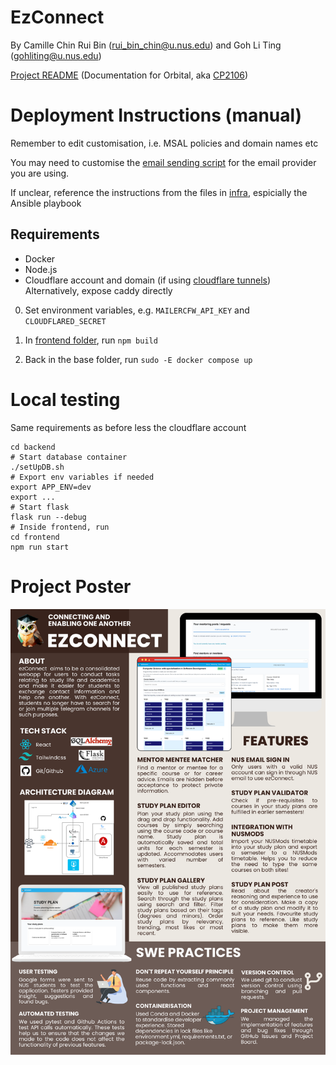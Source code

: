 # EzConnect
By Camille Chin Rui Bin (rui_bin_chin@u.nus.edu) and Goh Li Ting (gohliting@u.nus.edu)

[Project README](ezConnect.pdf) (Documentation for Orbital, aka [CP2106](https://orbital.comp.nus.edu.sg/))

# Deployment Instructions (manual)

Remember to edit customisation, i.e. MSAL policies and domain names etc  

You may need to customise the [email sending script](backend/ezConnect/utils/emailer.py) for the
email provider you are using.  

If unclear, reference the instructions from the files in [infra](infra/), espicially the Ansible playbook

## Requirements  
- Docker  
- Node.js  
- Cloudflare account and domain (if using [cloudflare tunnels](https://www.cloudflare.com/products/tunnel/))  
Alternatively, expose caddy directly

0. Set environment variables, e.g. `MAILERCFW_API_KEY` and `CLOUDFLARED_SECRET`

1. In [frontend folder](frontend/), run `npm build`

2. Back in the base folder, run `sudo -E docker compose up`

# Local testing
Same requirements as before less the cloudflare account

```
cd backend
# Start database container
./setUpDB.sh
# Export env variables if needed
export APP_ENV=dev
export ...
# Start flask
flask run --debug
# Inside frontend, run
cd frontend
npm run start
```

# Project Poster
![Project Poster](ezConnect.png)
